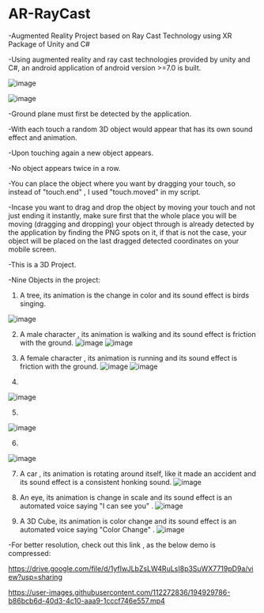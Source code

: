 # AR-RayCast
-Augmented Reality Project based on Ray Cast Technology using XR Package of Unity and C#

-Using augmented reality and ray cast technologies provided by unity and C#, an android application of android version >=7.0 is built.

![image](https://user-images.githubusercontent.com/112272836/214955379-d81c9541-62e2-4fc0-b36c-8a874fdbca90.png)

![image](https://user-images.githubusercontent.com/112272836/214955330-a516bc20-3f8f-4d5b-9e08-28ef3fb83e2f.png)

-Ground plane must first be detected by the application.

-With each touch a random 3D object would appear that has its own sound effect and animation.

-Upon touching again a new object appears.

-No object appears twice in a row.

-You can place the object where you want by dragging your touch, so instead of "touch.end" , I used "touch.moved" in my script.

-Incase you want to drag and drop the object by moving your touch and not just ending it instantly, make sure first that the whole place you will be moving (dragging and dropping) your object through is already detected by the application by finding the PNG spots on it, if that is not the case, your object will be placed on the last dragged detected coordinates on your mobile screen.

-This is a 3D Project.

-Nine Objects in the project:

1) A tree, its animation is the change in color and its sound effect is birds singing.
 
![image](https://user-images.githubusercontent.com/112272836/214955999-767c20d0-8a5c-464a-810f-41d8e4abdc1d.png)

2) A male character , its animation is walking and its sound effect is friction with the ground.
![image](https://user-images.githubusercontent.com/112272836/214956068-497efd0c-8d25-41f5-9795-348af8b38797.png)
![image](https://user-images.githubusercontent.com/112272836/214955952-e7c0b82f-40d0-4b9a-b14e-b8a296a4a9c9.png)

3) A female character , its animation is running and its sound effect is friction with the ground.
![image](https://user-images.githubusercontent.com/112272836/214956364-60263596-89ef-4ac1-b24a-2b0c7578036b.png)
![image](https://user-images.githubusercontent.com/112272836/214956306-545f1246-119a-455d-b490-1e2eef60eff1.png)

4)
![image](https://user-images.githubusercontent.com/112272836/214956127-04e13049-06fb-491c-a118-c120f163cb9b.png)

5)
![image](https://user-images.githubusercontent.com/112272836/214956210-c3c2ba3b-2e20-4acd-833b-c65d7f224072.png)

6) 
![image](https://user-images.githubusercontent.com/112272836/214956448-55c7b655-2948-4ccf-ada1-3b7a0b9e5b4f.png)

7) A car , its animation is rotating around itself, like it made an accident and its sound effect is a consistent honking sound.
![image](https://user-images.githubusercontent.com/112272836/214956508-c5cdd62b-64d2-4429-9d7b-47d7ac9468de.png)

8) An eye, its animation is change in scale and its sound effect is an automated voice saying "I can see you" .
![image](https://user-images.githubusercontent.com/112272836/214956630-50f0bbfa-72c3-4391-aff5-a8b83cb72942.png)

9) A 3D Cube, its animation is color change and its sound effect is an automated voice saying "Color Change" .
![image](https://user-images.githubusercontent.com/112272836/214956717-f0300da5-6f72-447f-a326-eb04a10cbbe9.png)

-For better resolution, check out this link , as the below demo is compressed:

https://drive.google.com/file/d/1yfIwJLbZsLW4RuLsI8p3SuWX7719pD9a/view?usp=sharing

https://user-images.githubusercontent.com/112272836/194929786-b86bcb6d-40d3-4c10-aaa9-1cccf746e557.mp4


